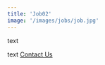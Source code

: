```yaml
---
title: 'Job02'
image: '/images/jobs/job.jpg'
---
```

text

text
[Contact Us](mailto:jobs@iooikos.com)